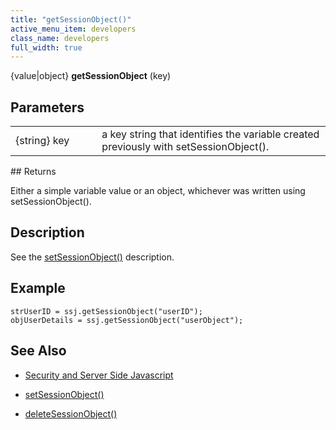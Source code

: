 ```yaml
---
title: "getSessionObject()"
active_menu_item: developers
class_name: developers
full_width: true
---
```



{value|object} **getSessionObject** (key)

## Parameters

<table>
<tr>
<td width="165">
{string} key

</td>
<td width="27">
</td>
<td width="688">
a key string that identifies the variable created previously with setSessionObject().

</td>
</tr>
</table>
## Returns

Either a simple variable value or an object, whichever was written using setSessionObject().

## Description

See the [setSessionObject()](setsessionobject.htm) description.

## Example

    strUserID = ssj.getSessionObject("userID");
    objUserDetails = ssj.getSessionObject("userObject");
   

## See Also

 - [Security and Server Side Javascript](../../../server-side-scripting-overview/writing-secure-code)

 - [setSessionObject()](setsessionobject.htm)

 - [deleteSessionObject()](deletesessionobject.htm)

